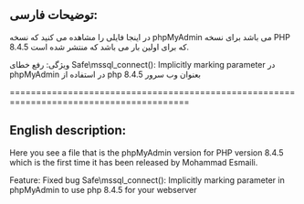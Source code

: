 توضیحات فارسی:
-

در اینجا فایلی را مشاهده می کنید که نسخه phpMyAdmin می باشد برای نسخه PHP 8.4.5 که برای اولین بار می باشد که منتشر شده است.

ویژگی: رفع خطای Safe\mssql_connect(): Implicitly marking parameter در phpMyAdmin در استفاده از php 8.4.5 بعنوان وب سرور

========================================================================================

English description:
-

Here you see a file that is the phpMyAdmin version for PHP version 8.4.5 which is the first time it has been released by Mohammad Esmaili.

Feature: Fixed bug Safe\mssql_connect(): Implicitly marking parameter in phpMyAdmin to use php 8.4.5 for your webserver
